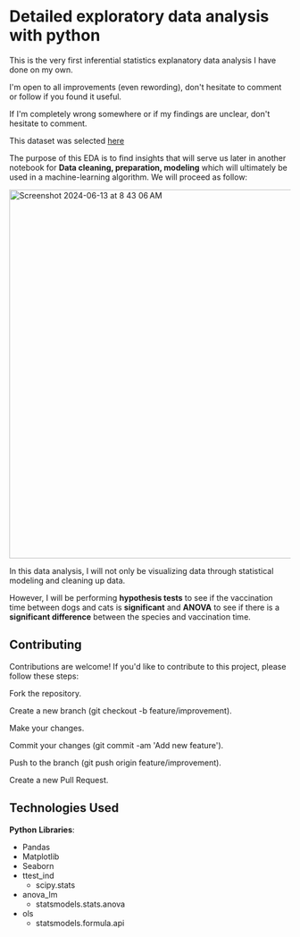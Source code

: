# Detailed exploratory data analysis with python 

This is the very first inferential statistics explanatory data analysis I have done on my own. 

I'm open to all improvements (even rewording), don't hesitate to comment or follow if you found it useful. 

If I'm completely wrong somewhere or if my findings are unclear, don't hesitate to comment.

This dataset was selected [here](https://www.kaggle.com/code/mmujtabah/animal-bites-analysis/input)

The purpose of this EDA is to find insights that will serve us later in another notebook for **Data cleaning, preparation, modeling** which will ultimately be used in a machine-learning algorithm. We will proceed as follow:

<img width="660" alt="Screenshot 2024-06-13 at 8 43 06 AM" src="https://github.com/rp37458/AnimalBites/assets/147536351/39bb75c6-5611-4b3d-9235-bc78c6ce5641">

In this data analysis, I will not only be visualizing data through statistical modeling and cleaning up data. 

However, I will be performing **hypothesis tests** to see if the vaccination time between dogs and cats is **significant** and **ANOVA** to see if there is 
a **significant difference** between the species and vaccination time. 

## Contributing

Contributions are welcome! If you'd like to contribute to this project, please follow these steps:

Fork the repository.

Create a new branch (git checkout -b feature/improvement).

Make your changes.

Commit your changes (git commit -am 'Add new feature').

Push to the branch (git push origin feature/improvement).

Create a new Pull Request.

## Technologies Used
**Python** **Libraries**:
- Pandas
- Matplotlib
- Seaborn
- ttest_ind
  - scipy.stats
- anova_lm 
  - statsmodels.stats.anova 
- ols
  - statsmodels.formula.api




